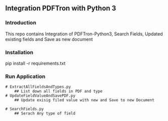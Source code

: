 ## Integration PDFTron with Python 3

### Introduction

This repo contains Integration of PDFTron-Python3, Search Fields, Updated existing fields and Save as new document



### Installation

pip install -r requirements.txt


### Run Application


```Extract Fields 
# ExtractAllFieldsAndTypes.py
    ## List down all fields in PDF and type
# UpdateFieldValueAndSavePDF.py
    ## Update exisig filed value with new and Save to new Document

# SearchFields.py
    ## Serach Any type of field
```
